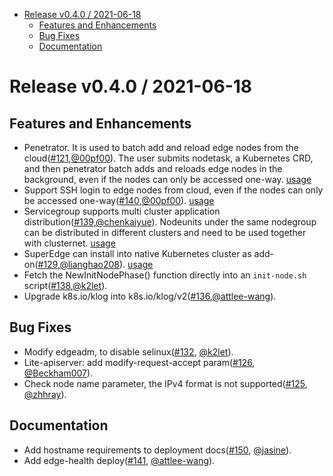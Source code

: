 - [Release v0.4.0 / 2021-06-18](#release-v040--2021-06-18)
  - [Features and Enhancements](#features-and-enhancements)
  - [Bug Fixes](#bug-fixes)
  - [Documentation](#documentation)

# Release v0.4.0 / 2021-06-18

## Features and Enhancements

* Penetrator. It is used to batch add and reload edge nodes from the cloud([#121](https://github.com/superedge/superedge/pull/121),[@00pf00](https://github.com/00pf00)). The user submits nodetask, a Kubernetes CRD, and then penetrator batch adds and reloads edge nodes in the background, even if the nodes can only be accessed one-way. [usage](https://github.com/superedge/superedge/blob/main/docs/installation/addnode_via_penetartor.md)
* Support SSH login to edge nodes from cloud, even if the nodes can only be accessed one-way([#140](https://github.com/superedge/superedge/pull/140),[@00pf00](https://github.com/00pf00)). [usage](https://github.com/superedge/superedge/blob/main/docs/components/edge-node-ops.md)
* Servicegroup supports multi cluster application distribution([#139](https://github.com/superedge/superedge/pull/139),[@chenkaiyue](https://github.com/chenkaiyue)). Nodeunits under the same nodegroup can be distributed in different clusters and need to be used together with clusternet. [usage](https://github.com/superedge/superedge/blob/main/docs/components/serviceGroup_CN.md#%E4%BD%BF%E7%94%A8%E7%A4%BA%E4%BE%8B)
* SuperEdge can install into native Kubernetes cluster as add-on([#129](https://github.com/superedge/superedge/pull/129),[@lianghao208](https://github.com/lianghao208)). [usage](https://github.com/superedge/superedge/blob/main/docs/installation/addon_superedge.md)
* Fetch the NewInitNodePhase() function directly into an `init-node.sh` script([#138](https://github.com/superedge/superedge/pull/138),[@k2let](https://github.com/k2let)).
* Upgrade k8s.io/klog into k8s.io/klog/v2([#136](https://github.com/superedge/superedge/pull/136),[@attlee-wang](https://github.com/attlee-wang)).

## Bug Fixes

* Modify edgeadm, to disable selinux([#132](https://github.com/superedge/superedge/pull/132), [@k2let](https://github.com/k2let)).
* Lite-apiserver: add modify-request-accept param([#126](https://github.com/superedge/superedge/pull/126), [@Beckham007](https://github.com/Beckham007)).
* Check node name parameter, the IPv4 format is not supported([#125](https://github.com/superedge/superedge/pull/125), [@zhhray](https://github.com/zhhray)).


## Documentation

* Add hostname requirements to deployment docs([#150](https://github.com/superedge/superedge/pull/150), [@jasine](https://github.com/jasine)).
* Add edge-health deploy([#141](https://github.com/superedge/superedge/pull/141), [@attlee-wang](https://github.com/attlee-wang)).
